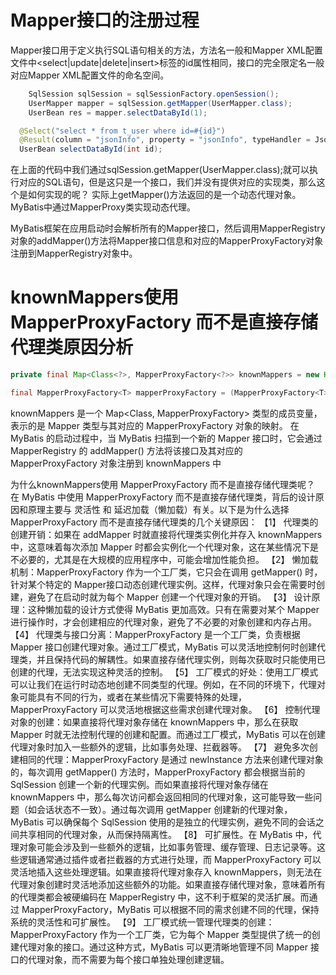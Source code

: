 # Mapper接口的注册过程
Mapper接口用于定义执行SQL语句相关的方法，方法名一般和Mapper XML配置文件中<select|update|delete|insert>标签的id属性相同，接口的完全限定名一般对应Mapper XML配置文件的命名空间。

```java
    SqlSession sqlSession = sqlSessionFactory.openSession();
    UserMapper mapper = sqlSession.getMapper(UserMapper.class);
    UserBean res = mapper.selectDataById(1);
```

```java
  @Select("select * from t_user where id=#{id}")
  @Result(column = "jsonInfo", property = "jsonInfo", typeHandler = JsonTypeHandler.class)
  UserBean selectDataById(int id);
```
在上面的代码中我们通过sqlSession.getMapper(UserMapper.class);就可以执行对应的SQL语句，但是这只是一个接口，我们并没有提供对应的实现类，那么这个是如何实现的呢？
实际上getMapper()方法返回的是一个动态代理对象。MyBatis中通过MapperProxy类实现动态代理。

MyBatis框架在应用启动时会解析所有的Mapper接口，然后调用MapperRegistry对象的addMapper()方法将Mapper接口信息和对应的MapperProxyFactory对象注册到MapperRegistry对象中。

# knownMappers使用 MapperProxyFactory 而不是直接存储代理类原因分析

```java
private final Map<Class<?>, MapperProxyFactory<?>> knownMappers = new HashMap<>();

final MapperProxyFactory<T> mapperProxyFactory = (MapperProxyFactory<T>) knownMappers.get(type);
```
knownMappers 是一个 Map<Class<?>, MapperProxyFactory<?>> 类型的成员变量，表示的是 Mapper 类型与其对应的 MapperProxyFactory 对象的映射。
在 MyBatis 的启动过程中，当 MyBatis 扫描到一个新的 Mapper 接口时，它会通过 MapperRegistry 的 addMapper() 方法将该接口及其对应的 MapperProxyFactory 对象注册到 knownMappers 中

为什么knownMappers使用 MapperProxyFactory 而不是直接存储代理类呢？
在 MyBatis 中使用 MapperProxyFactory 而不是直接存储代理类，背后的设计原因和原理主要与 灵活性 和 延迟加载（懒加载）有关。以下是为什么选择 MapperProxyFactory 而不是直接存储代理类的几个关键原因：
【1】 代理类的创建开销：如果在 addMapper 时就直接将代理类实例化并存入 knownMappers 中，这意味着每次添加 Mapper 时都会实例化一个代理对象，这在某些情况下是不必要的，尤其是在大规模的应用程序中，可能会增加性能负担。
【2】 懒加载机制：MapperProxyFactory 作为一个工厂类，它只会在调用 getMapper() 时，针对某个特定的 Mapper接口动态创建代理实例。这样，代理对象只会在需要时创建，避免了在启动时就为每个 Mapper 创建一个代理对象的开销。
【3】 设计原理：这种懒加载的设计方式使得 MyBatis 更加高效。只有在需要对某个 Mapper 进行操作时，才会创建相应的代理对象，避免了不必要的对象创建和内存占用。
【4】 代理类与接口分离：MapperProxyFactory 是一个工厂类，负责根据 Mapper 接口创建代理对象。通过工厂模式，MyBatis 可以灵活地控制何时创建代理类，并且保持代码的解耦性。如果直接存储代理实例，则每次获取时只能使用已创建的代理，无法实现这种灵活的控制。
【5】 工厂模式的好处：使用工厂模式可以让我们在运行时动态地创建不同类型的代理。例如，在不同的环境下，代理对象可能具有不同的行为，或者在某些情况下需要特殊的处理，MapperProxyFactory 可以灵活地根据这些需求创建代理对象。
【6】 控制代理对象的创建：如果直接将代理对象存储在 knownMappers 中，那么在获取 Mapper 时就无法控制代理的创建和配置。而通过工厂模式，MyBatis 可以在创建代理对象时加入一些额外的逻辑，比如事务处理、拦截器等。
【7】 避免多次创建相同的代理：MapperProxyFactory 是通过 newInstance 方法来创建代理对象的，每次调用 getMapper() 方法时，MapperProxyFactory 都会根据当前的 SqlSession 创建一个新的代理实例。而如果直接将代理对象存储在 knownMappers 中，那么每次访问都会返回相同的代理对象，这可能导致一些问题（如会话状态不一致）。通过每次调用 getMapper 创建新的代理对象，MyBatis 可以确保每个 SqlSession 使用的是独立的代理实例，避免不同的会话之间共享相同的代理对象，从而保持隔离性。
【8】 可扩展性。在 MyBatis 中，代理对象可能会涉及到一些额外的逻辑，比如事务管理、缓存管理、日志记录等。这些逻辑通常通过插件或者拦截器的方式进行处理，而 MapperProxyFactory 可以灵活地插入这些处理逻辑。如果直接将代理对象存入 knownMappers，则无法在代理对象创建时灵活地添加这些额外的功能。如果直接存储代理对象，意味着所有的代理类都会被硬编码在 MapperRegistry 中，这不利于框架的灵活扩展。而通过 MapperProxyFactory，MyBatis 可以根据不同的需求创建不同的代理，保持系统的灵活性和可扩展性。
【9】 工厂模式统一管理代理类的创建：MapperProxyFactory 作为一个工厂类，它为每个 Mapper 类型提供了统一的创建代理对象的接口。通过这种方式，MyBatis 可以更清晰地管理不同 Mapper 接口的代理对象，而不需要为每个接口单独处理创建逻辑。